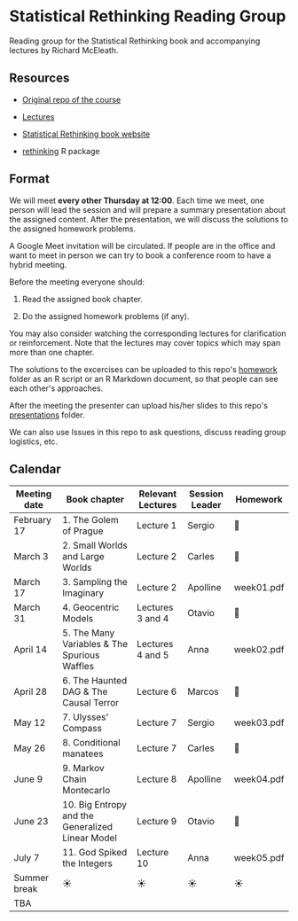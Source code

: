 # Statistical Rethinking Reading Group

Reading group for the Statistical Rethinking book and accompanying lectures by Richard McEleath.

## Resources

* [Original repo of the course](https://github.com/rmcelreath/stat_rethinking_2022)

* [Lectures](https://www.youtube.com/playlist?list=PLDcUM9US4XdMROZ57-OIRtIK0aOynbgZN)

* [Statistical Rethinking book website](https://xcelab.net/rm/statistical-rethinking/)

* [rethinking](https://github.com/rmcelreath/rethinking) R package

## Format

We will meet **every other Thursday at 12:00**. Each time we meet, one person will lead the session and will prepare a summary presentation about the assigned content. After the presentation, we will discuss the solutions to the assigned homework problems.

A Google Meet invitation will be circulated. If people are in the office and want to meet in person we can try to book a conference room to have a hybrid meeting.

Before the meeting everyone should:

1. Read the assigned book chapter.

2. Do the assigned homework problems (if any).

You may also consider watching the corresponding lectures for clarification or reinforcement. Note that the lectures may cover topics which may span more than one chapter.

The solutions to the excercises can be uploaded to this repo's [homework]() folder as an R script or an R Markdown document, so that people can see each other's approaches.

After the meeting the presenter can upload his/her slides to this repo's [presentations]() folder.

We can also use Issues in this repo to ask questions, discuss reading group logistics, etc.

## Calendar

| Meeting date | Book chapter                                     | Relevant Lectures | Session Leader | Homework   |
|--------------|--------------------------------------------------|-------------------|----------------|------------|
| February 17  | 1. The Golem of Prague                           | Lecture 1         | Sergio         | :tada:     |
| March 3      | 2. Small Worlds and Large Worlds                 | Lecture 2         | Carles         | :tada:     |
| March 17     | 3. Sampling the Imaginary                        | Lecture 2         | Apolline       | week01.pdf |
| March 31     | 4. Geocentric Models                             | Lectures 3 and 4  | Otavio         | :tada:     |
| April 14     | 5. The Many Variables & The Spurious Waffles     | Lectures 4 and 5  | Anna           | week02.pdf |
| April 28     | 6. The Haunted DAG & The Causal Terror           | Lecture 6         | Marcos         | :tada:     |
| May 12       | 7. Ulysses' Compass                              | Lecture 7         | Sergio         | week03.pdf |
| May 26       | 8. Conditional manatees                          | Lecture 7         | Carles         | :tada:     |
| June 9       | 9. Markov Chain Montecarlo                       | Lecture 8         | Apolline       | week04.pdf |
| June 23      | 10. Big Entropy and the Generalized Linear Model | Lecture 9         | Otavio         | :tada:     |
| July 7       | 11. God Spiked the Integers                      | Lecture 10        | Anna           | week05.pdf |
| Summer break | :sunny:                                          | :sunny:           | :sunny:        | :sunny:    |
| TBA          |                                                  |                   |                |            |

